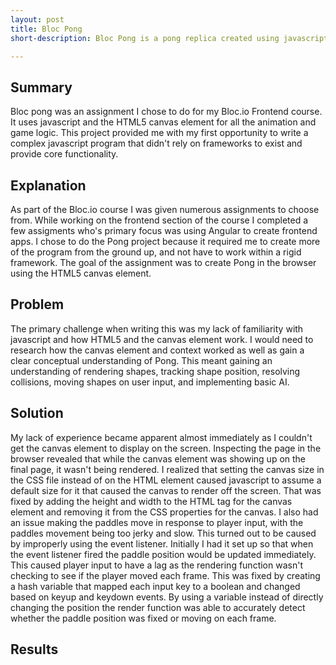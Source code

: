 ```yaml
---
layout: post
title: Bloc Pong
short-description: Bloc Pong is a pong replica created using javascript and the HTML5 canvas element.

---
```


## Summary

Bloc pong was an assignment I chose to do for my Bloc.io Frontend course. It uses javascript and the HTML5 canvas element for all the animation and game logic. This project provided me with my first opportunity to write a complex javascript program that didn't rely on frameworks to exist and provide core functionality.

## Explanation

As part of the Bloc.io course I was given numerous assignments to choose from. While working on the frontend section of the course I completed a few assigments who's primary focus was using Angular to create frontend apps. I chose to do the Pong project because it required me to create more of the program from the ground up, and not have to work within a rigid framework. The goal of the assignment was to create Pong in the browser using the HTML5 canvas element. 

## Problem

The primary challenge when writing this was my lack of familiarity with javascript and how HTML5 and the canvas element work. I would need to research how the canvas element and context worked as well as gain a clear conceptual understanding of Pong. This meant gaining an understanding of rendering shapes, tracking shape position, resolving collisions, moving shapes on user input, and implementing basic AI.

## Solution

My lack of experience became apparent almost immediately as I couldn't get the canvas element to display on the screen. Inspecting the page in the browser revealed that while the canvas element was showing up on the final page, it wasn't being rendered. I realized that setting the canvas size in the CSS file instead of on the HTML element caused javascript to assume a default size for it that caused the canvas to render off the screen. That was fixed by adding the height and width to the HTML tag for the canvas element and removing it from the CSS properties for the canvas. I also had an issue making the paddles move in response to player input, with the paddles movement being too jerky and slow. This turned out to be caused by improperly using the event listener. Initially I had it set up so that when the event listener fired the paddle position would be updated immediately. This caused player input to have a lag as the rendering function wasn't checking to see if the player moved each frame. This was fixed by creating a hash variable that mapped each input key to a boolean and changed based on keyup and keydown events. By using a variable instead of directly changing the position the render function was able to accurately detect whether the paddle position was fixed or moving on each frame.

## Results

